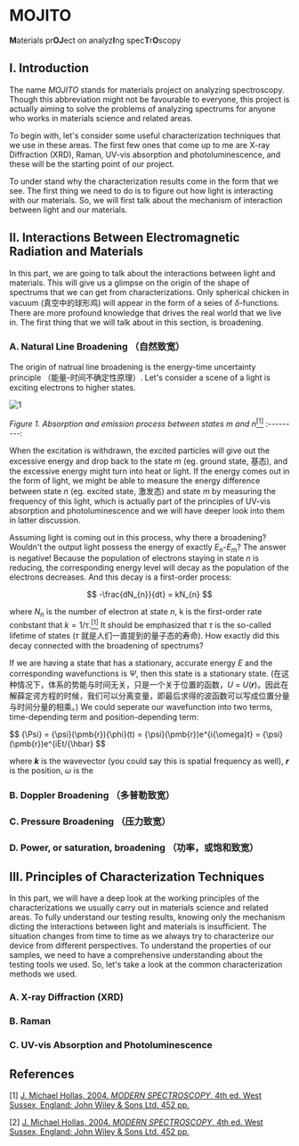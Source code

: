 # MOJITO
**M**aterials pr**OJ**ect on analyz**I**ng spec**T**r**O**scopy

## I. Introduction
The name *MOJITO* stands for materials project on analyzing spectroscopy. Though this abbreviation might not be favourable to everyone, this project is actually aiming to solve the problems of analyzing spectrums for anyone who works in materials science and related areas.

To begin with, let's consider some useful characterization techniques that we use in these areas. The first few ones that come up to me are X-ray Diffraction (XRD), Raman, UV-vis absorption and photoluminescence, and these will be the starting point of our project.

To under stand why the characterization results come in the form that we see. The first thing we need to do is to figure out how light is interacting with our materials. So, we will first talk about the mechanism of interaction between light and our materials.

## II. Interactions Between Electromagnetic Radiation and Materials
In this part, we are going to talk about the interactions between light and materials. This will give us a glimpse on the origin of the shape of spectrums that we can get from characterizations. Only spherical chicken in vacuum (真空中的球形鸡) will appear in the form of a seies of $\delta$-functions. There are more profound knowledge that drives the real world that we live in. The first thing that we will talk about in this section, is broadening. 

### A. Natural Line Broadening （自然致宽）
The origin of natrual line broadening is the energy-time uncertainty principle （能量-时间不确定性原理）. Let's consider a scene of a light is exciting electrons to higher states.

![1](https://user-images.githubusercontent.com/53797732/112113087-525ae580-8bf1-11eb-8186-20c7765e5607.png)

*Figure 1. Absorption and emission process between states m and n*[<sup>[1]</sup>](#reference-1)
:---------:

When the excitation is withdrawn, the excited particles will give out the excessive energy and drop back to the state *m* (eg. ground state, 基态), and the excessive energy might turn into heat or light. If the energy comes out in the form of light, we might be able to measure the energy difference between state *n* (eg. excited state, 激发态) and state *m* by measuring the frequency of this light, which is actually part of the principles of UV-vis absorption and photoluminescence and we will have deeper look into them in latter discussion. 

Assuming light is coming out in this process, why there a broadening? Wouldn't the output light possess the energy of exactly *E*<sub>*n*</sub>-*E*<sub>*m*</sub>? The answer is negative! Because the population of electrons staying in state *n* is reducing, the corresponding energy level will decay as the population of the electrons decreases. And this decay is a first-order process:

$$ -\frac{dN_{n}}{dt} = kN_{n} $$

where *N*<sub>*n*</sub> is the number of electron at state *n*, k is the first-order rate conbstant that $k=1/\tau$.[<sup>[1]</sup>](#reference-1) It should be emphasized that $\tau$ is the so-called lifetime of states ($\tau$ 就是人们一直提到的量子态的寿命). How exactly did this decay connected with the broadening of spectrums?

If we are having a state that has a stationary, accurate energy *E* and the corresponding wavefunctions is $\Psi$, then this state is a stationary state. (在这种情况下，体系的势能与时间无关，只是一个关于位置的函数，*U* = *U*(***r***)。因此在解薛定谔方程的时候，我们可以分离变量，即最后求得的波函数可以写成位置分量与时间分量的相乘。) We could seperate our wavefunction into two terms, time-depending term and position-depending term:

$$ {\Psi} = {\psi}(\pmb{r}){\phi}(t) = {\psi}(\pmb{r})e^{i{\omega}t} = {\psi}(\pmb{r})e^{iEt/{\hbar} $$

where ***k*** is the wavevector (you could say this is spatial frequency as well), ***r*** is the position, $\omega$ is the 

### B. Doppler Broadening （多普勒致宽）

### C. Pressure Broadening （压力致宽）

### D. Power, or saturation, broadening （功率，或饱和致宽）

## III. Principles of Characterization Techniques
In this part, we will have a deep look at the working principles of the characterizations we usually carry out in materials science and related areas. To fully understand our testing results, knowing only the mechanism dicting the interactions between light and materials is insufficient. The situation changes from time to time as we always try to characterize our device from different perspectives. To understand the properties of our samples, we need to have a comprehensive understanding about the testing tools we used. So, let's take a look at the common characterization methods we used. 
### A. X-ray Diffraction (XRD)
### B. Raman
### C. UV-vis Absorption and Photoluminescence


## References
[1] [J. Michael Hollas, 2004. *MODERN SPECTROSCOPY*, 4th ed. West Sussex, England: John Wiley & Sons Ltd. 452 pp.](http://www.chemistry.uoc.gr/lapkin/Hollas_ModernSpectroscopy.pdf)<div id="reference-1"></div> 
[2] [J. Michael Hollas, 2004. *MODERN SPECTROSCOPY*, 4th ed. West Sussex, England: John Wiley & Sons Ltd. 452 pp.](http://www.chemistry.uoc.gr/lapkin/Hollas_ModernSpectroscopy.pdf)

